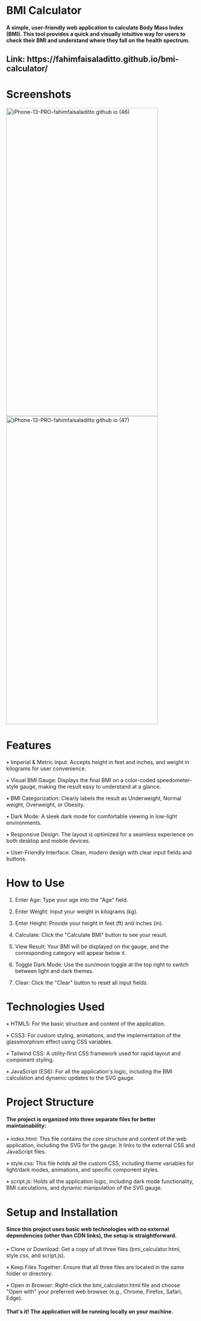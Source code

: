 # BMI Calculator
<h4 align="left">A simple, user-friendly web application to calculate Body Mass Index (BMI). This tool provides a quick and visually intuitive way for users to check their BMI and understand where they fall on the health spectrum.</h4>
<h2 align="left">Link: https://fahimfaisaladitto.github.io/bmi-calculator/ </h2>

# Screenshots
<img width="403" height="819" alt="iPhone-13-PRO-fahimfaisaladitto github io (46)" src="https://github.com/user-attachments/assets/9a8ba3aa-9999-4ce7-9b25-9e0b9002f10a" />
<img width="403" height="819" alt="iPhone-13-PRO-fahimfaisaladitto github io (47)" src="https://github.com/user-attachments/assets/f190cbcd-cc92-470a-b5fb-d9a7f0e4dab6" />




# Features
• Imperial & Metric Input: Accepts height in feet and inches, and weight in kilograms for user convenience.

• Visual BMI Gauge: Displays the final BMI on a color-coded speedometer-style gauge, making the result easy to understand at a glance.

• BMI Categorization: Clearly labels the result as Underweight, Normal weight, Overweight, or Obesity.

• Dark Mode: A sleek dark mode for comfortable viewing in low-light environments.

• Responsive Design: The layout is optimized for a seamless experience on both desktop and mobile devices.

• User-Friendly Interface: Clean, modern design with clear input fields and buttons.

# How to Use
1. Enter Age: Type your age into the "Age" field.

2. Enter Weight: Input your weight in kilograms (kg).

3. Enter Height: Provide your height in feet (ft) and inches (in).

4. Calculate: Click the "Calculate BMI" button to see your result.

5. View Result: Your BMI will be displayed on the gauge, and the corresponding category will appear below it.

6. Toggle Dark Mode: Use the sun/moon toggle at the top right to switch between light and dark themes.

7. Clear: Click the "Clear" button to reset all input fields.

# Technologies Used
• HTML5: For the basic structure and content of the application.

• CSS3: For custom styling, animations, and the implementation of the glassmorphism effect using CSS variables.

• Tailwind CSS: A utility-first CSS framework used for rapid layout and component styling.

• JavaScript (ES6): For all the application's logic, including the BMI calculation and dynamic updates to the SVG gauge.

# Project Structure
<h4 align="left">The project is organized into three separate files for better maintainability:</h4>

• index.html: This file contains the core structure and content of the web application, including the SVG for the gauge. It links to the external CSS and JavaScript files.

• style.css: This file holds all the custom CSS, including theme variables for light/dark modes, animations, and specific component styles.

• script.js: Holds all the application logic, including dark mode functionality, BMI calculations, and dynamic manipulation of the SVG gauge.

# Setup and Installation
<h4 align="left">Since this project uses basic web technologies with no external dependencies (other than CDN links), the setup is straightforward.</h4>

• Clone or Download: Get a copy of all three files (bmi_calculator.html, style.css, and script.js).

• Keep Files Together: Ensure that all three files are located in the same folder or directory.

• Open in Browser: Right-click the bmi_calculator.html file and choose "Open with" your preferred web browser (e.g., Chrome, Firefox, Safari, Edge).

<h4 align="left">That's it! The application will be running locally on your machine.</h4>

